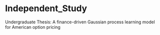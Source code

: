 # Independent_Study
Undergraduate Thesis: A finance-driven Gaussian process learning model for American option pricing
